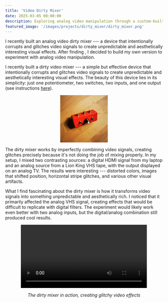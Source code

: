 ```yaml
---
title: 'Video Dirty Mixer'
date: 2025-03-05 00:00:00
description: Exploring analog video manipulation through a custom-built dirty mixer.
featured_image: '/images/projects/dirty_mixer/dirty_mixer.png'
---
```





I recently built an analog video dirty mixer --- a device that intentionally corrupts and glitches video signals to create unpredictable and aesthetically interesting visual effects. After finding , I decided to build my own version to experiment with analog video manipulation.

I recently built a dirty video mixer --- a simple but effective device that intentionally corrupts and glitches video signals to create unpredictable and aesthetically interesting visual effects. The beauty of this device lies in its simplicity: just one potentiometer, two switches, two inputs, and one output (see instructions <a href="https://www.youtube.com/watch?v=iSRWvQf3u2c">here</a>).

<img class="image" src="/images/projects/dirty_mixer/dirty_mixer_box.jpeg" style="width:30%; max-width:600px; margin:0 auto; display:block; margin-bottom:1em;"/>

The dirty mixer works by imperfectly combining video signals, creating glitches precisely because it's not doing the job of mixing properly. In my setup, I mixed two contrasting sources: a digital HDMI signal from my laptop and an analog source from a Lion King VHS tape, with the output displayed on an analog TV. The results were interesting --- distorted colors, images that shifted position, horizontal stripe glitches, and various other visual artifacts.

What I find fascinating about the dirty mixer is how it transforms video signals into something unpredictable and aesthetically rich. I noticed that it primarily affected the analog VHS signal, creating effects that would be difficult to replicate with digital filters. The experiment would likely work even better with two analog inputs, but the digital/analog combination still produced cool results.

<center>
<video width="80%" controls style="max-width:700px; margin:0 auto; display:block;">
  <source src="/images/projects/dirty_mixer/dirty_mixer.mp4" type="video/mp4">
  Your browser does not support the video tag.
</video>
<p class="legend" style="text-align:center; margin-top:1em;">
<i>The dirty mixer in action, creating glitchy video effects</i></p>
</center>